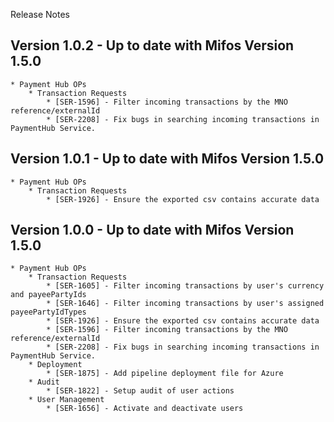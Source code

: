 Release Notes

## Version 1.0.2 - Up to date with Mifos Version 1.5.0

    * Payment Hub OPs
        * Transaction Requests
            * [SER-1596] - Filter incoming transactions by the MNO reference/externalId
            * [SER-2208] - Fix bugs in searching incoming transactions in PaymentHub Service.

## Version 1.0.1 - Up to date with Mifos Version 1.5.0

    * Payment Hub OPs
        * Transaction Requests
            * [SER-1926] - Ensure the exported csv contains accurate data

## Version 1.0.0 - Up to date with Mifos Version 1.5.0

    * Payment Hub OPs
        * Transaction Requests
            * [SER-1605] - Filter incoming transactions by user's currency and payeePartyIds
            * [SER-1646] - Filter incoming transactions by user's assigned payeePartyIdTypes
            * [SER-1926] - Ensure the exported csv contains accurate data
            * [SER-1596] - Filter incoming transactions by the MNO reference/externalId
            * [SER-2208] - Fix bugs in searching incoming transactions in PaymentHub Service.
        * Deployment
            * [SER-1875] - Add pipeline deployment file for Azure
        * Audit
            * [SER-1822] - Setup audit of user actions
        * User Management
            * [SER-1656] - Activate and deactivate users
